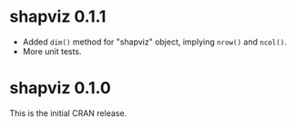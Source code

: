 # shapviz 0.1.1

- Added `dim()` method for "shapviz" object, implying `nrow()` and `ncol()`.
- More unit tests.

# shapviz 0.1.0

This is the initial CRAN release.
